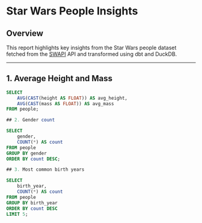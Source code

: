 # Star Wars People Insights

## Overview

This report highlights key insights from the Star Wars people dataset fetched from the [SWAPI](https://swapi.dev) API and transformed using dbt and DuckDB.

---

## 1. Average Height and Mass

```sql
SELECT
    AVG(CAST(height AS FLOAT)) AS avg_height,
    AVG(CAST(mass AS FLOAT)) AS avg_mass
FROM people;

## 2. Gender count

SELECT
    gender,
    COUNT(*) AS count
FROM people
GROUP BY gender
ORDER BY count DESC;

## 3. Most common birth years

SELECT
    birth_year,
    COUNT(*) AS count
FROM people
GROUP BY birth_year
ORDER BY count DESC
LIMIT 5;
